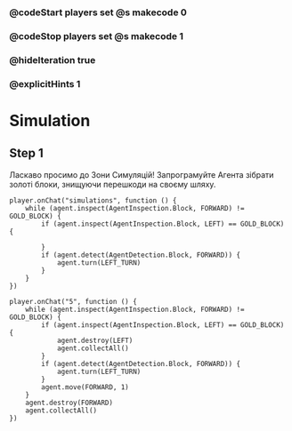 ### @codeStart players set @s makecode 0
### @codeStop players set @s makecode 1

### @hideIteration true 
### @explicitHints 1


# Simulation  

## Step 1
Ласкаво просимо до Зони Симуляцій! Запрограмуйте Агента зібрати золоті блоки, знищуючи перешкоди на своєму шляху.


```template
player.onChat("simulations", function () {
    while (agent.inspect(AgentInspection.Block, FORWARD) != GOLD_BLOCK) {
        if (agent.inspect(AgentInspection.Block, LEFT) == GOLD_BLOCK) {
        	
        }
        if (agent.detect(AgentDetection.Block, FORWARD)) {
            agent.turn(LEFT_TURN)
        }
    }
})

```
```ghost
player.onChat("5", function () {
    while (agent.inspect(AgentInspection.Block, FORWARD) != GOLD_BLOCK) {
        if (agent.inspect(AgentInspection.Block, LEFT) == GOLD_BLOCK) {
            agent.destroy(LEFT)
            agent.collectAll()
        }
        if (agent.detect(AgentDetection.Block, FORWARD)) {
            agent.turn(LEFT_TURN)
        }
        agent.move(FORWARD, 1)
    }
    agent.destroy(FORWARD)
    agent.collectAll()
})
```
